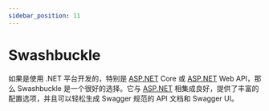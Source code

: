 ```yaml
---
sidebar_position: 11
---
```


# Swashbuckle

如果是使用 .NET 平台开发的，特别是 [ASP.NET](http://asp.net/) Core 或 [ASP.NET](http://asp.net/) Web API，那么 Swashbuckle 是一个很好的选择。它与 [ASP.NET](http://asp.net/) 相集成良好，提供了丰富的配置选项，并且可以轻松生成 Swagger 规范的 API 文档和 Swagger UI。
